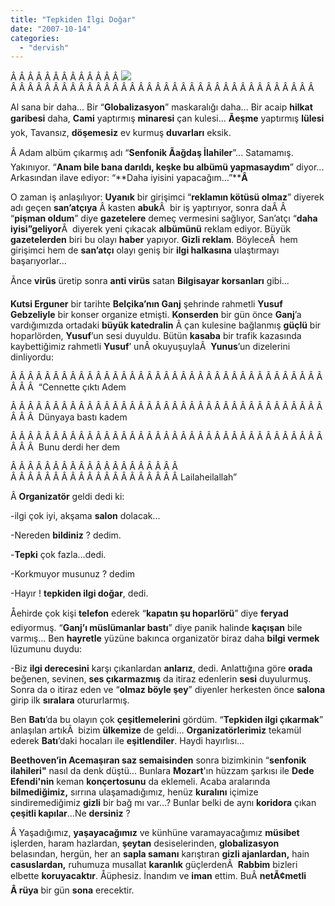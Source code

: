 ```yaml
---
title: "Tepkiden İlgi Doğar"
date: "2007-10-14"
categories: 
  - "dervish"
---
```


Â Â Â Â Â Â Â Â Â Â Â Â Â ![](/uploads/image/Gokay_Goksen2.jpg)Â Â Â Â Â Â Â Â Â Â Â Â Â Â Â Â Â Â Â Â Â Â Â Â Â Â Â Â Â Â Â Â Â Â Â Â 

Al sana bir daha... Bir “**Globalizasyon**” maskaralığı daha... Bir acaip **hilkat garibesi** daha, **Cami** yaptırmış **minaresi** çan kulesi... **Ãeşme** yaptırmış **lülesi** yok, Tavansız, **döşemesiz** ev kurmuş **duvarları** eksik.

Â Adam albüm çıkarmış adı “**Senfonik Ãağdaş İlahiler**”... Satamamış. Yakınıyor. “**Anam bile bana darıldı, keşke bu albümü yapmasaydım**” diyor... Arkasından ilave ediyor: “**Daha iyisini yapacağım...”****Â** 

O zaman iş anlaşılıyor: **Uyanık** bir girişimci “**reklamın kötüsü olmaz**” diyerek adı geçen **san’atçıya** Â kasten **abuk**Â  bir iş yaptırıyor, sonra daÂ Â  “**pişman oldum**” diye **gazetelere** demeç vermesini sağlıyor, San’atçı “**daha iyisi”geliyor**Â  diyerek yeni çıkacak **albümünü** reklam ediyor. Büyük **gazetelerden** biri bu olayı **haber** yapıyor. **Gizli reklam**. BöyleceÂ  hem girişimci hem de **san’atçı** olayı geniş bir **ilgi halkasına** ulaştırmayı başarıyorlar...

Ãnce **virüs** üretip sonra **anti virüs** satan **Bilgisayar korsanları** gibi...

**Kutsi Erguner** bir tarihte **Belçika’nın Ganj** şehrinde rahmetli **Yusuf Gebzeliyle** bir konser organize etmişti. **Konserden** bir gün önce **Ganj**’a vardığımızda ortadaki **büyük katedralin** Â çan kulesine bağlanmış **güçlü** bir hoparlörden, **Yusuf**’un sesi duyuldu. Bütün **kasaba** bir trafik kazasında kaybettiğimiz rahmetli **Yusuf**’ unÂ okuyuşuylaÂ  **Yunus**’un dizelerini dinliyordu:

Â Â Â Â Â Â Â Â Â Â Â Â Â Â Â Â Â Â Â Â Â Â Â Â Â Â Â Â Â Â Â Â Â Â Â Â Â Â Â Â  “Cennette çıktı Adem

Â Â Â Â Â Â Â Â Â Â Â Â Â Â Â Â Â Â Â Â Â Â Â Â Â Â Â Â Â Â Â Â Â Â Â Â Â Â Â Â  Dünyaya bastı kadem

Â Â Â Â Â Â Â Â Â Â Â Â Â Â Â Â Â Â Â Â Â Â Â Â Â Â Â Â Â Â Â Â Â Â Â Â Â Â Â Â  Bunu derdi her dem

Â Â Â Â Â Â Â Â Â Â Â Â Â Â Â Â Â Â Â Â  Â Â Â Â Â Â Â Â Â Â Â Â Â Â Â Â Â Â Â Â Lailaheilallah”

Â **Organizatör** geldi dedi ki:

\-ilgi çok iyi, akşama **salon** dolacak...

\-Nereden **bildiniz** ? dedim.

\-**Tepki** çok fazla...dedi.

\-Korkmuyor musunuz ? dedim

\-Hayır ! **tepkiden ilgi doğar**, dedi.

Åehirde çok kişi **telefon** ederek “**kapatın şu hoparlörü**” diye **feryad** ediyormuş. “**Ganj’ı müslümanlar bastı**” diye panik halinde **kaçışan** bile varmış... Ben **hayretle** yüzüne bakınca organizatör biraz daha **bilgi vermek** lüzumunu duydu:

\-Biz **ilgi derecesini** karşı çıkanlardan **anlarız**, dedi. Anlattığına göre **orada** beğenen, sevinen, **ses çıkarmazmış** da itiraz edenlerin **sesi** duyulurmuş. Sonra da o itiraz eden ve “**olmaz böyle şey**” diyenler herkesten önce **salona** girip ilk **sıralara** otururlarmış.

Ben **Batı**’da bu olayın çok **çeşitlemelerini** gördüm. “**Tepkiden ilgi çıkarmak**” anlaşılan artıkÂ  bizim **ülkemize** de geldi... **Organizatörlerimiz** tekamül ederek **Batı**’daki hocaları ile **eşitlendiler**. Haydi hayırlısı...

**Beethoven’in Acemaşıran saz semaisinden** sonra bizimkinin “**senfonik ilahileri"** nasıl da denk düştü... Bunlara **Mozart**'ın hüzzam şarkısı ile **Dede Efendi'nin** keman **konçertosunu** da eklemeli. Acaba aralarında **bilmediğimiz,** sırrına ulaşamadığımız, henüz **kuralını** içimize sindiremediğimiz **gizli** bir bağ mı var...? Bunlar belki de aynı **koridora** çıkan **çeşitli kapılar**...Ne **dersiniz** ?

Â Yaşadığımız, **yaşayacağımız** ve künhüne varamayacağımız **müsibet** işlerden, haram hazlardan, **şeytan** desiselerinden, **globalizasyon** belasından, hergün, her an **sapla samanı** karıştıran **gizli ajanlardan,** hain **casuslardan,** ruhumuza musallat **karanlık** güçlerdenÂ  **Rabbim** bizleri elbette **koruyacaktır**. Åüphesiz. İnandım ve **iman** ettim. BuÂ **netÃ¢metli Â rüya** bir gün **sona** erecektir.
